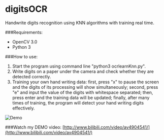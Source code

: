 # digitsOCR
Handwrite digits recognition using KNN algorithms with training real time.

###Requirements:
- OpenCV 3.0
- Python 3

###How to use:
1. Start the program using command line "python3 ocrlearnKnn.py".
2. Write digits on a paper under the camera and check whether they are detected correctly.
3. Training your own hand writing data: first, press "x" to pause the screen and the digits of its processing will show simultaneously; second, press "e" and input the value of the digits with whitespace separated; then, press enter and the training data will be updated; finally, after many times of training, the program will detect your hand writing digits effectively.

![Demo](https://cloud.githubusercontent.com/assets/9562709/15894036/230185da-2db6-11e6-9987-3ffea6ae5984.png)

###Watch my DEMO video:
[http://www.bilibili.com/video/av4904541/](http://www.bilibili.com/video/av4904541/)
